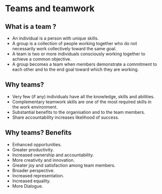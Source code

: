 # Teams and teamwork

## What is a team ?

* An individual is a person with unique skills. 
* A group is a collection of people working together who do not necessarily work collectively toward the same goal. 
* A team is two or more individuals consciously working together to achieve a common objective. 
* A group becomes a team when members demonstrate a commitment to each other and to the end goal toward which they are working. 

## Why teams?

* Very few \(if any\) individuals have all the knowledge, skills and abilities. 
* Complementary teamwork skills are one of the most required skills in the work environment. 
* Substantial benefits to the organisation and to the team members.
* Share accountability increases likelihood of success. 

## Why teams? Benefits

* Enhanced opportunities. 
* Greater productivity.
* Increased ownership and accountability.
* More creativity and innovation.
* Greater joy and satisfaction among team members. 
* Broader perspective. 
* Increased representation. 
* Increased equality. 
* More Dialogue.

